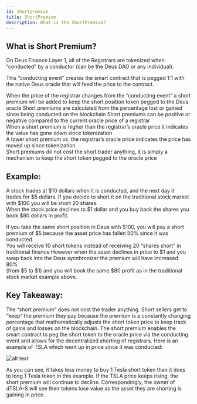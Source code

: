 ```yaml
---
id: shortpremium
title: ShortPremium
description: What is the ShortPremium?
---
```




## What is Short Premium?

On Deus Finance Layer 1, all of the Registrars are tokenized when “conducted” by a conductor (can be the Deus DAO or any individual). <br/>

This “conducting event” creates the smart contract that is pegged 1:1 with the native Deus oracle that will feed the price to the contract. <br/>

 When the price of the registrar changes from the “conducting event” a short premium will be added to keep the short position token pegged to the Deus oracle 
 Short premiums are calculated from the percentage lost or gained since being conducted on the blockchain 
 Short premiums can be positive or negative compared to the current oracle price of a registrar <br/>
 When a short premium is higher than the registrar’s oracle price it indicates the value has gone down since tokenization  <br/>
 A lower short premium vs. the registrar’s oracle price indicates the price has moved up since tokenization <br/>
 Short premiums do not cost the short trader anything, it is simply a mechanism to keep the short token pegged to the oracle price <br/>

## Example: 
 A stock trades at $10 dollars when it is conducted, and the next day it trades for $5 dollars. 
 If you decide to short it on the traditional stock market with $100 you will be short 20 shares.   
 When the stock price declines to $1 dollar and you buy back the shares you book $80 dollars in profit. 

 If you take the same short position in Deus with $100, you will pay a short premium of $5 because the asset price has fallen 50% since it was conducted.  
 You will receive 10 short tokens instead of receiving 20 “shares short” in traditional finance 
 However when the asset declines in price to $1 and you swap back into the Deus sycnhronizer the premium will have increased 80%  
 (from $5 to $1) and you will book the same $80 profit as in the traditional stock market example above. 

## Key Takeaway:  
 The “short premium” does not cost the trader anything. 
 Short sellers get to “keep” the premium they pay because the premium is a constantly changing percentage that mathematically 
 adjusts the short token price to keep track of gains and losses on the blockchain.
 The short premium enables the smart contract to peg the short token to the oracle price via the conducting event and allows for the decentralized shorting of registrars. 
Here is an example of TSLA which went up in price since it was conducted:

![alt text](https://i.ibb.co/dL6mwvB/t.jpg "Comparison")

As you can see, it takes less money to buy 1 Tesla short token than it does to long 1 Tesla token in this example. 
If the TSLA price keeps rising, the short premium will continue to decline. 
Correspondingly, the owner of dTSLA-S will see their tokens lose value as the asset they are shorting is gaining in price.
